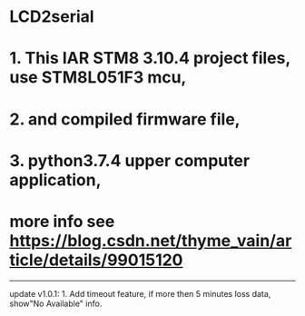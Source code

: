 # LCD2serial
# 1. This IAR STM8 3.10.4 project files, use STM8L051F3 mcu,
# 2. and compiled firmware file,
# 3. python3.7.4 upper computer application, 
# more info see https://blog.csdn.net/thyme_vain/article/details/99015120

---------------------------------------------------------------------------
update v1.0.1:
		1. Add timeout feature, if more then 5 minutes loss data, show"No Available" info. 